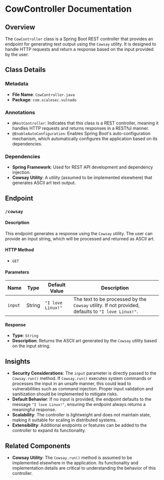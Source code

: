 # CowController Documentation

## Overview
The `CowController` class is a Spring Boot REST controller that provides an endpoint for generating text output using the `Cowsay` utility. It is designed to handle HTTP requests and return a response based on the input provided by the user.

## Class Details

### Metadata
- **File Name**: `CowController.java`
- **Package**: `com.scalesec.vulnado`

### Annotations
- `@RestController`: Indicates that this class is a REST controller, meaning it handles HTTP requests and returns responses in a RESTful manner.
- `@EnableAutoConfiguration`: Enables Spring Boot's auto-configuration mechanism, which automatically configures the application based on its dependencies.

### Dependencies
- **Spring Framework**: Used for REST API development and dependency injection.
- **Cowsay Utility**: A utility (assumed to be implemented elsewhere) that generates ASCII art text output.

## Endpoint

### `/cowsay`
#### Description
This endpoint generates a response using the `Cowsay` utility. The user can provide an input string, which will be processed and returned as ASCII art.

#### HTTP Method
- `GET`

#### Parameters
| Name       | Type   | Default Value       | Description                                                                 |
|------------|--------|---------------------|-----------------------------------------------------------------------------|
| `input`    | String | `"I love Linux!"`   | The text to be processed by the `Cowsay` utility. If not provided, defaults to `"I love Linux!"`. |

#### Response
- **Type**: `String`
- **Description**: Returns the ASCII art generated by the `Cowsay` utility based on the input string.

## Insights
- **Security Considerations**: The `input` parameter is directly passed to the `Cowsay.run()` method. If `Cowsay.run()` executes system commands or processes the input in an unsafe manner, this could lead to vulnerabilities such as command injection. Proper input validation and sanitization should be implemented to mitigate risks.
- **Default Behavior**: If no input is provided, the endpoint defaults to the message `"I love Linux!"`, ensuring the endpoint always returns a meaningful response.
- **Scalability**: The controller is lightweight and does not maintain state, making it suitable for scaling in distributed systems.
- **Extensibility**: Additional endpoints or features can be added to the controller to expand its functionality.

## Related Components
- **Cowsay Utility**: The `Cowsay.run()` method is assumed to be implemented elsewhere in the application. Its functionality and implementation details are critical to understanding the behavior of this controller.

